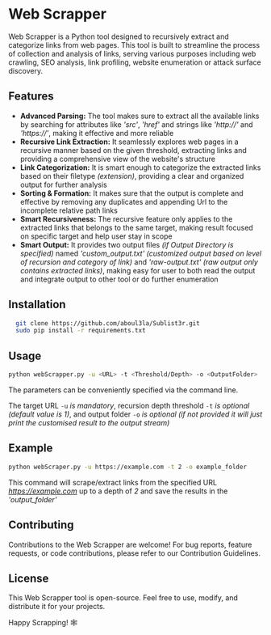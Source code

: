 
# Web Scrapper

Web Scrapper is a Python tool designed to recursively extract and categorize links from web pages. This tool is built to streamline the process of collection and analysis of links, serving various purposes including web crawling, SEO analysis, link profiling, website enumeration or attack surface discovery.



## Features

- **Advanced Parsing:** The tool makes sure to extract all the available links by searching for attributes like *'src'*, *'href'* and strings like *'http://'* and *'https://'*, making it effective and more reliable
- **Recursive Link Extraction:** It seamlessly explores web pages in a recursive manner based on the given threshold, extracting links and providing a comprehensive view of the website's structure
- **Link Categorization:** It is smart enough to categorize the extracted links based on their filetype *(extension)*, providing a clear and organized output for further analysis
- **Sorting & Formation:** It makes sure that the output is complete and effective by removing any duplicates and appending Url to the incomplete relative path links 
- **Smart Recursiveness:** The recursive feature only applies to the extracted links that belongs to the same target, making result focused on specific target and help user stay in scope
- **Smart Output:** It provides two output files *(if Output Directory is specified)* named *'custom_output.txt'* *(customized output based on level of recursion and category of link)* and *'raw-output.txt'* *(raw output only contains extracted links)*, making easy for user to both read the output and integrate output to other tool or do further enumeration



## Installation

```bash
  git clone https://github.com/aboul3la/Sublist3r.git
  sudo pip install -r requirements.txt
```
    
## Usage

```bash
python webScrapper.py -u <URL> -t <Threshold/Depth> -o <OutputFolder>
```
The parameters can be conveniently specified via the command line.

The target URL `-u` *is mandatory*, recursion depth threshold `-t` *is optional (default value is 1)*, and output folder `-o` *is optional (if not provided it will just print the customised result to the output stream)*
## Example
```bash
python webScraper.py -u https://example.com -t 2 -o example_folder

```
This command will scrape/extract links from the specified URL *https://example.com* up to a depth of *2* and save the results in the *'output_folder'*

## Contributing

Contributions to the Web Scrapper are welcome! For bug reports, feature requests, or code contributions, please refer to our Contribution Guidelines.
## License

This Web Scrapper tool is open-source. Feel free to use, modify, and distribute it for your projects.

Happy Scrapping! 🕸️

